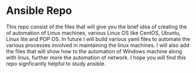 # Ansible Repo

This repo consist of the files that will give you the brief idea of creating the of automation of Linux machines, various Linux OS like CentOS, Ubuntu, Linux lite and POP OS.
In future I will build various yaml files to automate the various processes involved in maintaining the linux machines.
I will also add the files that will show how to the automation of Windows machine along with linux, further more the automation of network.
I hope you will find this repo signficantly helpful to study ansible.


